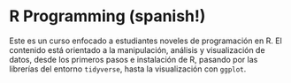 # R Programming (spanish!)

Este es un curso enfocado a estudiantes noveles de programación en R. El contenido está orientado a la manipulación, análisis y visualización de datos, desde los primeros pasos e instalación de R, pasando por las librerías del entorno `tidyverse`, hasta la visualización con `ggplot`.
